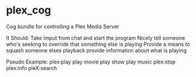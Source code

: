 # plex_cog
Cog bundle for controlling a Plex Media Server

It Should:
    Take imput from chat and start the program
    Nicely tell someone who's seeking to override that something else is playing
    Provide a means to squash someone elses playback
    provide information about what is playing

Pseudo Example:
plex:play
    play movie
    play show
    play music
plex:stop
plex:info
pleX:search
